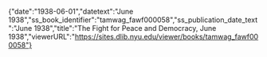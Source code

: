 {"date":"1938-06-01","datetext":"June 1938","ss_book_identifier":"tamwag_fawf000058","ss_publication_date_text":"June 1938","title":"The Fight for Peace and Democracy, June 1938","viewerURL":"https://sites.dlib.nyu.edu/viewer/books/tamwag_fawf000058"}